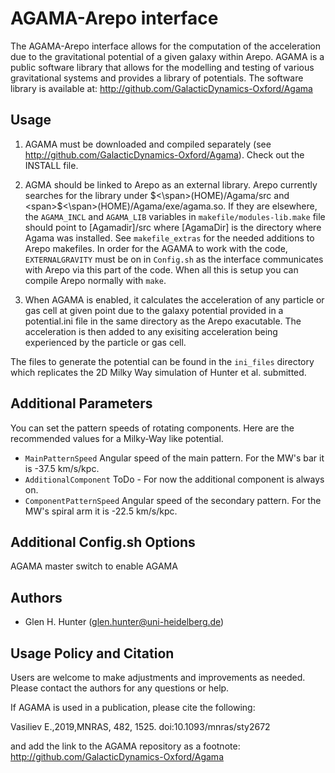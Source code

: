 AGAMA-Arepo interface
=====================

The AGAMA-Arepo interface allows for the computation of the acceleration due to the gravitational potential of a given galaxy within Arepo. AGAMA is a public software library that allows for the modelling and testing of various gravitational systems and provides a library of potentials. The software library is available at: http://github.com/GalacticDynamics-Oxford/Agama

Usage
-----

1. AGAMA must be downloaded and compiled separately (see http://github.com/GalacticDynamics-Oxford/Agama). Check out the INSTALL file.

2. AGMA should be linked to Arepo as an external library. Arepo currently searches for the library under <span>$<\span>(HOME)/Agama/src and <span>$<\span>(HOME)/Agama/exe/agama.so. 
If they are elsewhere, the ``AGAMA_INCL`` and ``AGAMA_LIB`` variables in `makefile/modules-lib.make` file should point to [Agamadir]/src where [AgamaDir] is the directory where Agama was installed. See `makefile_extras` for the needed additions to Arepo makefiles.
In order for the AGAMA to work with the code, ``EXTERNALGRAVITY`` must be on in `Config.sh` as the interface communicates with Arepo via this part of the code.
When all this is setup you can compile Arepo normally with `make`.

3. When AGAMA is enabled, it calculates the acceleration of any particle or gas cell at given point due to the galaxy potential provided in a potential.ini file in the same directory as the Arepo exacutable. The acceleration is then added to any exisiting acceleration being experienced by the particle or gas cell.

The files to generate the potential can be found in the `ini_files` directory which replicates the 2D Milky Way simulation of Hunter et al. submitted.

Additional Parameters 
---------------------

You can set the pattern speeds of rotating components. Here are the recommended values for a Milky-Way like potential.

* ``MainPatternSpeed``  Angular speed of the main pattern. For the MW's bar it is -37.5 km/s/kpc.
* ``AdditionalComponent`` ToDo - For now the additional component is always on.
* ``ComponentPatternSpeed``  Angular speed of the secondary pattern. For the MW's spiral arm it is -22.5 km/s/kpc.

Additional Config.sh Options
----------------------------

AGAMA
    master switch to enable AGAMA

Authors
-------
* Glen H. Hunter (glen.hunter@uni-heidelberg.de)

Usage Policy and Citation
-------------------------

Users are welcome to make adjustments and improvements as needed. Please contact the authors for any questions or help.

If AGAMA is used in a publication, please cite the following:

Vasiliev E.,2019,MNRAS, 482, 1525. doi:10.1093/mnras/sty2672

and add the link to the AGAMA repository as a footnote: http://github.com/GalacticDynamics-Oxford/Agama

